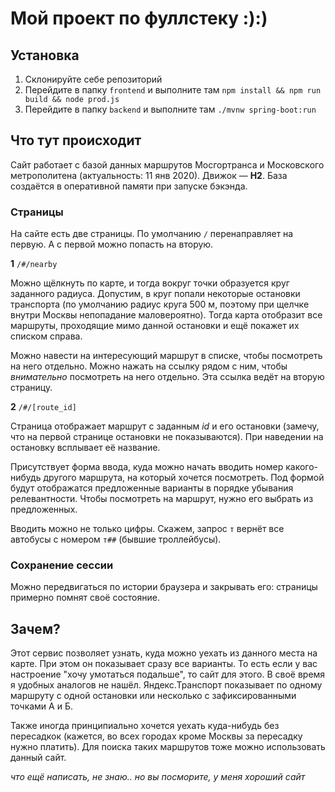 # Мой проект по фуллстеку :):)
## Установка
1. Склонируйте себе репозиторий
2. Перейдите в папку `frontend` и выполните там `npm install && npm run build && node prod.js`
3. Перейдите в папку `backend` и выполните там `./mvnw spring-boot:run`

## Что тут происходит
Сайт работает с базой данных маршрутов Мосгортранса и Московского метрополитена (актуальность: 11 янв 2020). Движок &mdash; **H2**. База создаётся в оперативной памяти при запуске бэкэнда.

### Страницы

На сайте есть две страницы. По умолчанию `/` перенаправляет на первую. А с первой можно попасть на вторую.

**1** `/#/nearby`

Можно щёлкнуть по карте, и тогда вокруг точки образуется круг заданного радиуса. Допустим, в круг попали некоторые остановки транспорта (по умолчанию радиус круга 500 м, поэтому при щелчке внутри Москвы непопадание маловероятно). Тогда карта отобразит все маршруты, проходящие мимо данной остановки и ещё покажет их списком справа.

Можно навести на интересующий маршрут в списке, чтобы посмотреть на него отдельно. Можно нажать на ссылку рядом с ним, чтобы *внимательно* посмотреть на него отдельно. Эта ссылка ведёт на вторую страницу.

**2** `/#/[route_id]`

Страница отображает маршрут с заданным _id_ и его остановки (замечу, что на первой странице остановки не показываются). При наведении на остановку всплывает её название.

Присутствует форма ввода, куда можно начать вводить номер какого-нибудь другого маршрута, на который хочется посмотреть. Под формой будут отображатся предложенные варианты в порядке убывания релевантности. Чтобы посмотреть на маршрут, нужно его выбрать из предложенных.

Вводить можно не только цифры. Скажем, запрос `т` вернёт все автобусы с номером `т##` (бывшие троллейбусы).

### Сохранение сессии

Можно передвигаться по истории браузера и закрывать его: страницы примерно помнят своё состояние.

## Зачем?

Этот сервис позволяет узнать, куда можно уехать из данного места на карте. При этом он показывает сразу все варианты. То есть если у вас настроение "хочу умотаться подальше", то сайт для этого. В своё время я удобных аналогов не нашёл. Яндекс.Транспорт показывает по одному маршруту с одной остановки или несколько с зафиксированными точками А и Б.

Также иногда принципиально хочется уехать куда-нибудь без пересадкок (кажется, во всех городах кроме Москвы за пересадку нужно платить). Для поиска таких маршрутов тоже можно использовать данный сайт.

*что ещё написать, не знаю.. но вы посморите, у меня хороший сайт*
